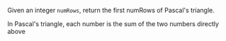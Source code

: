Given an integer `numRows`, return the first numRows of Pascal's triangle.

In Pascal's triangle, each number is the sum of the two numbers directly above
